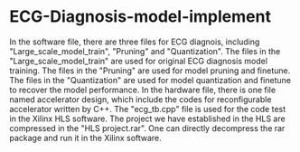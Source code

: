 # ECG-Diagnosis-model-implement
In the software file, there are three files for ECG diagnois, including "Large_scale_model_train", "Pruning" and "Quantization". The files in the "Large_scale_model_train" are used for original ECG diagnosis model training. The files in the "Pruning" are used for model pruning and finetune. The files in the "Quantization" are used for model quantization and finetune to recover the model performance.
In the hardware file, there is one file named accelerator design, which include the codes for reconfigurable accelerator written by C++. The "ecg_tb.cpp" file is used for the code test in the Xilinx HLS software. The project we have established in the HLS are compressed in the "HLS project.rar". One can directly decompress the rar package and run it in the Xilinx software.
